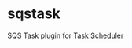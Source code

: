 sqstask
=======

SQS Task plugin for [Task Scheduler](https://github.com/publicmediaplatform/taskscheduler)
